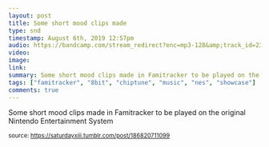 ```yaml
---
layout: post
title: Some short mood clips made
type: snd
timestamp: August 6th, 2019 12:57pm
audio: https://bandcamp.com/stream_redirect?enc=mp3-128&amp;track_id=2323976698&amp;ts=1618416879&amp;t=18c978a35b3b5c9154803097ddffc9cf2639f5d8
video: 
image: 
link: 
summary: Some short mood clips made in Famitracker to be played on the original Nintendo Entertainment System
tags: ["famitracker", "8bit", "chiptune", "music", "nes", "showcase"]
comments: true
---
```


Some short mood clips made in Famitracker to be played on the original Nintendo Entertainment System
 
  
<small>source: https://saturdayxiii.tumblr.com/post/186820711099</small>